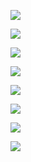 ![](https://github.com/vlad507/frontend-project-lvl1/workflows/brainCI/badge.svg)

<a href="https://codeclimate.com/github/vlad507/frontend-project-lvl1"><img src="https://api.codeclimate.com/v1/badges/a99a88d28ad37a79dbf6/maintainability" /></a>

<a href="https://codeclimate.com/github/vlad507/frontend-project-lvl1"><img src="https://api.codeclimate.com/v1/badges/a99a88d28ad37a79dbf6/test_coverage" /></a>

<a href="https://asciinema.org/a/55eJ0OwQ683RN9WyblHpz6cuZ"><img src="https://asciinema.org/a/55eJ0OwQ683RN9WyblHpz6cuZ.png"/></a>

<a href="https://asciinema.org/a/dNzcCWXIsTUoIjXw9ERlOHsFs"><img src="https://asciinema.org/a/dNzcCWXIsTUoIjXw9ERlOHsFs.png"/></a>

<a href="https://asciinema.org/a/RfyPti6ZjQ2T2Dzitb33DSlF2"><img src="https://asciinema.org/a/RfyPti6ZjQ2T2Dzitb33DSlF2.png"/></a>

<a href="https://asciinema.org/a/DXc0QQDEeSTIygl66KaKSqloY"><img src="https://asciinema.org/a/DXc0QQDEeSTIygl66KaKSqloY.png"/></a>

<a href="https://asciinema.org/a/r9gYpJdmkc54IR6hNhdS1s7KG"><img src="https://asciinema.org/a/r9gYpJdmkc54IR6hNhdS1s7KG.png"/></a>